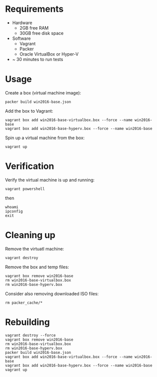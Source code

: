 # Requirements
* Hardware
  * 2GB free RAM
  * 30GB free disk space
* Software
  * Vagrant
  * Packer
  * Oracle VirtualBox or Hyper-V
* ~ 30 minutes to run tests

# Usage
Create a box (virtual machine image):

`packer build win2016-base.json`


Add the box to Vagrant:

```
vagrant box add win2016-base-virtualbox.box --force --name win2016-base
vagrant box add win2016-base-hyperv.box --force --name win2016-base
```


Spin up a virtual machine from the box:

`vagrant up`

# Verification
Verify the virtual machine is up and running:

`vagrant powershell`

then
```
whoami
ipconfig
exit
```

# Cleaning up
Remove the virtuatl machine:

`vagrant destroy`


Remove the box and temp files:

```
vagrant box remove win2016-base
rm win2016-base-virtualbox.box
rm win2016-base-hyperv.box
```

Consider also removing downloaded ISO files:

`rm packer_cache/*`


# Rebuilding
```
vagrant destroy --force
vagrant box remove win2016-base
rm win2016-base-virtualbox.box
rm win2016-base-hyperv.box
packer build win2016-base.json
vagrant box add win2016-base-virtualbox.box --force --name win2016-base
vagrant box add win2016-base-hyperv.box --force --name win2016-base
vagrant up
```
